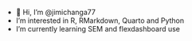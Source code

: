 - 👋 Hi, I’m @jimichanga77
- I’m interested in R, RMarkdown, Quarto and Python
- I’m currently learning SEM and flexdashboard use


<!---
jimichanga77/jimichanga77 is a ✨ special ✨ repository because its `README.md` (this file) appears on your GitHub profile.
You can click the Preview link to take a look at your changes.
--->
